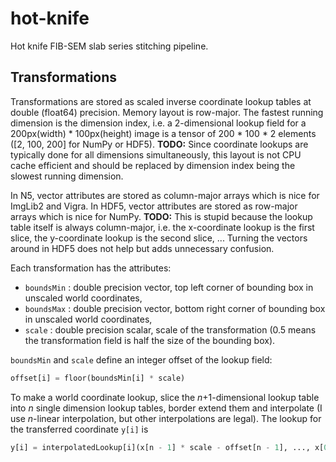# hot-knife

Hot knife FIB-SEM slab series stitching pipeline.

## Transformations

Transformations are stored as scaled inverse coordinate lookup tables at double (float64) precision.  Memory layout is row-major. The fastest running dimension is the dimension index, i.e. a 2-dimensional lookup field for a 200px(width) * 100px(height) image is a tensor of 200 * 100 * 2 elements ([2, 100, 200] for NumPy or HDF5).  **TODO:** Since coordinate lookups are typically done for all dimensions simultaneously, this layout is not CPU cache efficient and should be replaced by dimension index being the slowest running dimension.

In N5, vector attributes are stored as column-major arrays which is nice for ImgLib2 and Vigra.  In HDF5, vector attributes are stored as row-major arrays which is nice for NumPy.  **TODO:** This is stupid because the lookup table itself is always column-major, i.e. the x-coordinate lookup is the first slice, the y-coordinate lookup is the second slice, ... Turning the vectors around in HDF5 does not help but adds unnecessary confusion.

Each transformation has the attributes:

* `boundsMin` : double precision vector, top left corner of bounding box in unscaled world coordinates,
* `boundsMax` : double precision vector, bottom right corner of bounding box in unscaled world coordinates,
* `scale` : double precision scalar, scale of the transformation (0.5 means the transformation field is half the size of the bounding box).

`boundsMin` and `scale` define an integer offset of the lookup field:

```python
offset[i] = floor(boundsMin[i] * scale)
```
To make a world coordinate lookup, slice the *n*+1-dimensional lookup table into *n* single dimension lookup tables, border extend them and interpolate (I use *n*-linear interpolation, but other interpolations are legal).  The lookup for the transferred coordinate `y[i]` is

```python
y[i] = interpolatedLookup[i](x[n - 1] * scale - offset[n - 1], ..., x[0] * scale - offset[0]) / scale
```



